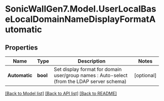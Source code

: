 # SonicWallGen7.Model.UserLocalBaseLocalDomainNameDisplayFormatAutomatic

## Properties

Name | Type | Description | Notes
------------ | ------------- | ------------- | -------------
**Automatic** | **bool** | Set display format for domain user/group names : Auto-select (from the LDAP server schema) | [optional] 

[[Back to Model list]](../README.md#documentation-for-models) [[Back to API list]](../README.md#documentation-for-api-endpoints) [[Back to README]](../README.md)

